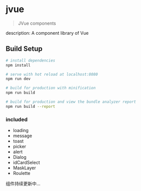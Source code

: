 # jvue

> JVue components

description: A component library of Vue
## Build Setup

``` bash
# install dependencies
npm install

# serve with hot reload at localhost:8080
npm run dev

# build for production with minification
npm run build

# build for production and view the bundle analyzer report
npm run build --report
```

### included

- loading
- message
- toast
- picker
- alert
- Dialog
- idCardSelect
- MaskLayer
- Roulette

组件持续更新中...
